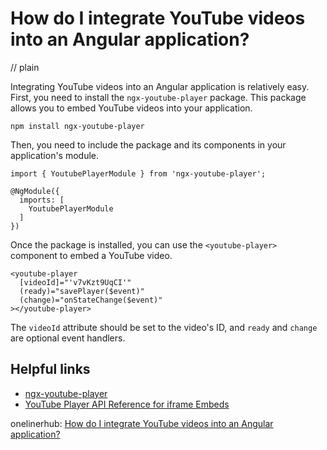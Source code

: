 # How do I integrate YouTube videos into an Angular application?
// plain

Integrating YouTube videos into an Angular application is relatively easy. First, you need to install the `ngx-youtube-player` package. This package allows you to embed YouTube videos into your application.

```
npm install ngx-youtube-player
```

Then, you need to include the package and its components in your application's module.

```
import { YoutubePlayerModule } from 'ngx-youtube-player';

@NgModule({
  imports: [
    YoutubePlayerModule
  ]
})
```

Once the package is installed, you can use the `<youtube-player>` component to embed a YouTube video.

```
<youtube-player
  [videoId]="'v7vKzt9UqCI'"
  (ready)="savePlayer($event)"
  (change)="onStateChange($event)"
></youtube-player>
```

The `videoId` attribute should be set to the video's ID, and `ready` and `change` are optional event handlers.

## Helpful links
* [ngx-youtube-player](https://www.npmjs.com/package/ngx-youtube-player)
* [YouTube Player API Reference for iframe Embeds](https://developers.google.com/youtube/iframe_api_reference)

onelinerhub: [How do I integrate YouTube videos into an Angular application?](https://onelinerhub.com/angularjs/how-do-i-integrate-youtube-videos-into-an-angular-application)